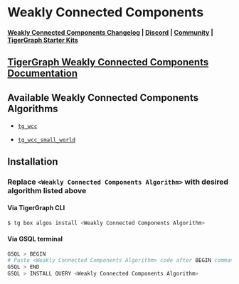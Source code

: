 
# Weakly Connected Components

#### [Weakly Connected Components Changelog](https://github.com/tigergraph/gsql-graph-algorithms/blob/master/algorithms/Community/connected_components/weakly_connected_components/CHANGELOG.md) | [Discord](https://discord.gg/vFbmPyvJJN) | [Community](https://community.tigergraph.com) | [TigerGraph Starter Kits](https://github.com/zrougamed/TigerGraph-Starter-Kits-Parser)

## [TigerGraph Weakly Connected Components Documentation](https://docs.tigergraph.com/graph-ml/current/community-algorithms/connected-components)

## Available Weakly Connected Components Algorithms 

* [`tg_wcc`](https://github.com/tigergraph/gsql-graph-algorithms/blob/github_link_fix/algorithms/Community/connected_components/weakly_connected_components/tg_wcc.gsql)

* [`tg_wcc_small_world`](https://github.com/tigergraph/gsql-graph-algorithms/blob/github_link_fix/algorithms/Community/connected_components/weakly_connected_components/tg_algo_wcc_small_world.gsql)

## Installation 

### Replace `<Weakly Connected Components Algorithm>` with desired algorithm listed above 

#### Via TigerGraph CLI

```bash
$ tg box algos install <Weakly Connected Components Algorithm>
```

#### Via GSQL terminal

```bash
GSQL > BEGIN
# Paste <Weakly Connected Components Algorithm> code after BEGIN command
GSQL > END 
GSQL > INSTALL QUERY <Weakly Connected Components Algorithm>
```
